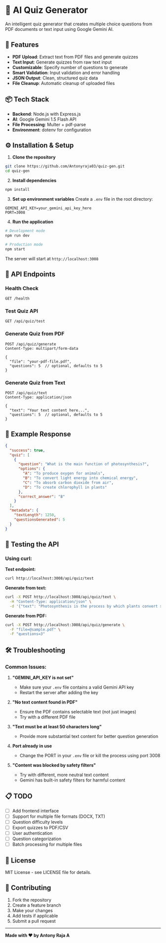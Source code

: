 # 🧠 AI Quiz Generator

An intelligent quiz generator that creates multiple choice questions from PDF documents or text input using Google Gemini AI.

## 🚀 Features

- **PDF Upload**: Extract text from PDF files and generate quizzes
- **Text Input**: Generate quizzes from raw text input
- **Customizable**: Specify number of questions to generate
- **Smart Validation**: Input validation and error handling
- **JSON Output**: Clean, structured quiz data
- **File Cleanup**: Automatic cleanup of uploaded files

## 📦 Tech Stack

- **Backend**: Node.js with Express.js
- **AI**: Google Gemini 1.5 Flash API
- **File Processing**: Multer + pdf-parse
- **Environment**: dotenv for configuration

## ⚙️ Installation & Setup

1. **Clone the repository**
```bash
git clone https://github.com/Antonyraja03/quiz-gen.git
cd quiz-gen
```

2. **Install dependencies**
```bash
npm install
```

3. **Set up environment variables**
Create a `.env` file in the root directory:
```env
GEMINI_API_KEY=your_gemini_api_key_here
PORT=3008
```

4. **Run the application**
```bash
# Development mode
npm run dev

# Production mode
npm start
```

The server will start at `http://localhost:3008`

## 🔧 API Endpoints

### Health Check
```http
GET /health
```

### Test Quiz API
```http
GET /api/quiz/test
```

### Generate Quiz from PDF
```http
POST /api/quiz/generate
Content-Type: multipart/form-data

{
  "file": "your-pdf-file.pdf",
  "questions": 5  // optional, defaults to 5
}
```

### Generate Quiz from Text
```http
POST /api/quiz/text
Content-Type: application/json

{
  "text": "Your text content here...",
  "questions": 5  // optional, defaults to 5
}
```

## 📝 Example Response

```json
{
  "success": true,
  "quiz": [
    {
      "question": "What is the main function of photosynthesis?",
      "options": {
        "A": "To produce oxygen for animals",
        "B": "To convert light energy into chemical energy",
        "C": "To absorb carbon dioxide from air",
        "D": "To create chlorophyll in plants"
      },
      "correct_answer": "B"
    }
  ],
  "metadata": {
    "textLength": 1250,
    "questionsGenerated": 5
  }
}
```

## 🧪 Testing the API

### Using curl:

**Test endpoint:**
```bash
curl http://localhost:3008/api/quiz/test
```

**Generate from text:**
```bash
curl -X POST http://localhost:3008/api/quiz/text \
  -H "Content-Type: application/json" \
  -d '{"text": "Photosynthesis is the process by which plants convert sunlight into energy. It occurs in chloroplasts and involves two main stages: light-dependent reactions and the Calvin cycle. During photosynthesis, plants absorb carbon dioxide from the air and water from the soil, using sunlight to convert these into glucose and oxygen.", "questions": 3}'
```

**Generate from PDF:**
```bash
curl -X POST http://localhost:3008/api/quiz/generate \
  -F "file=@sample.pdf" \
  -F "questions=3"
```

## 🛠️ Troubleshooting

### Common Issues:

1. **"GEMINI_API_KEY is not set"**
   - Make sure your `.env` file contains a valid Gemini API key
   - Restart the server after adding the key

2. **"No text content found in PDF"**
   - Ensure the PDF contains selectable text (not just images)
   - Try with a different PDF file

3. **"Text must be at least 50 characters long"**
   - Provide more substantial text content for better question generation

4. **Port already in use**
   - Change the PORT in your `.env` file or kill the process using port 3008

5. **"Content was blocked by safety filters"**
   - Try with different, more neutral text content
   - Gemini has built-in safety filters for harmful content

## 📋 TODO

- [ ] Add frontend interface
- [ ] Support for multiple file formats (DOCX, TXT)
- [ ] Question difficulty levels
- [ ] Export quizzes to PDF/CSV
- [ ] User authentication
- [ ] Question categorization
- [ ] Batch processing for multiple files

## 📄 License

MIT License - see LICENSE file for details.

## 🤝 Contributing

1. Fork the repository
2. Create a feature branch
3. Make your changes
4. Add tests if applicable
5. Submit a pull request

---

**Made with ❤️ by Antony Raja A**
